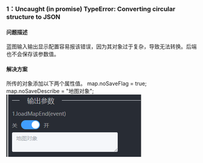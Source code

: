 ### 1：Uncaught (in promise) TypeError: Converting circular structure to JSON
#### 问题描述
蓝图输入输出显示配置容易报该错误，因为其对象过于复杂，导致无法转换。后端也不会保存该参数值。
#### 解决方案
所传的对象添加以下两个属性值。
map.noSaveFlag = true;
map.noSaveDescribe = "地图对象";
![效果图](../../mdFile/异常集锦/assets/1.png)
